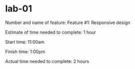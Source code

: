 # lab-01

Number and name of feature: Feature #1: Responsive design

Estimate of time needed to complete: 1 hour

Start time: 11:00am

Finish time: 1:00pm

Actual time needed to complete: 2 hours


